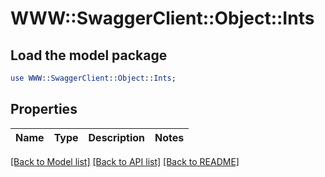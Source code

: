 # WWW::SwaggerClient::Object::Ints

## Load the model package
```perl
use WWW::SwaggerClient::Object::Ints;
```

## Properties
Name | Type | Description | Notes
------------ | ------------- | ------------- | -------------

[[Back to Model list]](../README.md#documentation-for-models) [[Back to API list]](../README.md#documentation-for-api-endpoints) [[Back to README]](../README.md)


